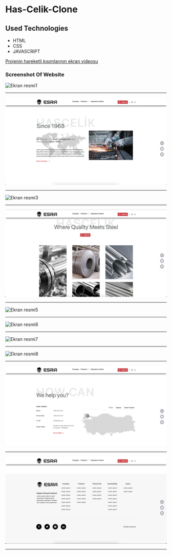 # Has-Celik-Clone
## Used Technologies 
* HTML
* CSS
* JAVASCRIPT

[Projenin hareketli kısımlarının ekran videosu](https://disk.yandex.com.tr/i/eUhj0weiY0vlAg)


### Screenshot Of Website 
![Ekran resmi1](https://github.com/CavdarEsra/Has-Celik-Clone/blob/main/screenshot/steel1.png)

------------------------------------------------------------------------------------

![Ekran resmi2](https://github.com/CavdarEsra/Has-Celik-Clone/blob/main/screenshot/steel2.png)

------------------------------------------------------------------------------------

![Ekran resmi3](https://github.com/CavdarEsra/Has-Celik-Clone/blob/main/screenshot/steel3.png)

------------------------------------------------------------------------------------

![Ekran resmi4](https://github.com/CavdarEsra/Has-Celik-Clone/blob/main/screenshot/steel4.png)

------------------------------------------------------------------------------------

![Ekran resmi5](https://github.com/CavdarEsra/Has-Celik-Clone/blob/main/screenshot/steel5.png)

------------------------------------------------------------------------------------

![Ekran resmi6](https://github.com/CavdarEsra/Has-Celik-Clone/blob/main/screenshot/steel6.png)

------------------------------------------------------------------------------------

![Ekran resmi7](https://github.com/CavdarEsra/Has-Celik-Clone/blob/main/screenshot/steel7.png)

------------------------------------------------------------------------------------

![Ekran resmi8](https://github.com/CavdarEsra/Has-Celik-Clone/blob/main/screenshot/steel8.png)

------------------------------------------------------------------------------------

![Ekran resmi9](https://github.com/CavdarEsra/Has-Celik-Clone/blob/main/screenshot/steel9.png)

------------------------------------------------------------------------------------

![Ekran resmi10](https://github.com/CavdarEsra/Has-Celik-Clone/blob/main/screenshot/steel10.png)

------------------------------------------------------------------------------------






